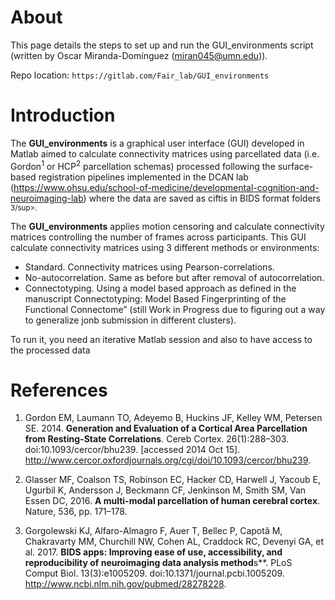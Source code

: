 # About

This page details the steps to set up and run the GUI_environments script (written by Oscar Miranda-Domínguez (miran045@umn.edu)).

Repo location: `https://gitlab.com/Fair_lab/GUI_environments`

# Introduction

The **GUI_environments** is a graphical user interface (GUI) developed in Matlab aimed to calculate connectivity matrices using parcellated data (i.e. Gordon<sup>1</sup>  or HCP<sup>2</sup>  parcellation schemas) processed following the surface-based registration pipelines implemented in the DCAN lab (https://www.ohsu.edu/school-of-medicine/developmental-cognition-and-neuroimaging-lab) where the data are saved as ciftis in BIDS format folders <sup>3/sup>.


The **GUI_environments** applies motion censoring and calculate connectivity matrices controlling the number of frames across participants. This GUI calculate connectivity matrices using 3 different methods or environments:

- Standard. Connectivity matrices using Pearson-correlations.
- No-autocorrelation. Same as before but after removal of autocorrelation.
- Connectotyping. Using a model based approach as defined in the manuscript Connectotyping: Model Based Fingerprinting of the Functional Connectome”  (still Work in Progress due to figuring out a way to generalize jonb submission in different clusters).

To run it, you need an iterative Matlab session and also to have access to the processed data


# References


1. Gordon EM, Laumann TO, Adeyemo B, Huckins JF, Kelley WM, Petersen SE. 2014. **Generation and Evaluation of a Cortical Area Parcellation from Resting-State Correlations**. Cereb Cortex. 26(1):288–303. doi:10.1093/cercor/bhu239. [accessed 2014 Oct 15]. http://www.cercor.oxfordjournals.org/cgi/doi/10.1093/cercor/bhu239.

1. Glasser MF, Coalson TS, Robinson EC, Hacker CD, Harwell J, Yacoub E, Ugurbil K, Andersson J, Beckmann CF, Jenkinson M, Smith SM, Van Essen DC, 2016. **A multi-modal parcellation of human cerebral cortex**. Nature, 536, pp. 171–178.

1. Gorgolewski KJ, Alfaro-Almagro F, Auer T, Bellec P, Capotă M, Chakravarty MM, Churchill NW, Cohen AL, Craddock RC, Devenyi GA, et al. 2017. **BIDS apps: Improving ease of use, accessibility, and reproducibility of neuroimaging data analysis method**s**. PLoS Comput Biol. 13(3):e1005209. doi:10.1371/journal.pcbi.1005209. http://www.ncbi.nlm.nih.gov/pubmed/28278228.